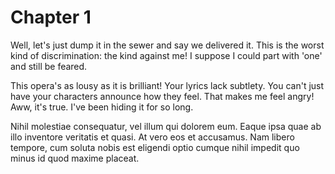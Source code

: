 # Chapter 1

Well, let's just dump it in the sewer and say we delivered it. This is the worst kind of discrimination: the kind against me! I suppose I could part with 'one' and still be feared.  

This opera's as lousy as it is brilliant! Your lyrics lack subtlety. You can't just have your characters announce how they feel. That makes me feel angry! Aww, it's true. I've been hiding it for so long.  

Nihil molestiae consequatur, vel illum qui dolorem eum. Eaque ipsa quae ab illo inventore veritatis et quasi. At vero eos et accusamus. Nam libero tempore, cum soluta nobis est eligendi optio cumque nihil impedit quo minus id quod maxime placeat.
